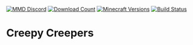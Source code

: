 [![MMD Discord](https://img.shields.io/badge/Discord-MMD-green.svg?style=flat&logo=Discord)](https://discord.mcmoddev.com)
[![Download Count](http://cf.way2muchnoise.eu/full_creepy-creepers_downloads.svg)](http://minecraft.curseforge.com/projects/creepy-crepers)
[![Minecraft Versions](http://cf.way2muchnoise.eu/versions/Minecraft_creepy-creepers_all.svg)](http://minecraft.curseforge.com/projects/creepy-creepers)
[![Build Status](https://ci.mcmoddev.com/view/ProxyNeko/job/ProxyNeko/job/Creepy%20Creepers/badge/icon)](https://ci.mcmoddev.com/view/ProxyNeko/job/ProxyNeko/job/Creepy%20Creepers/)

# Creepy Creepers
